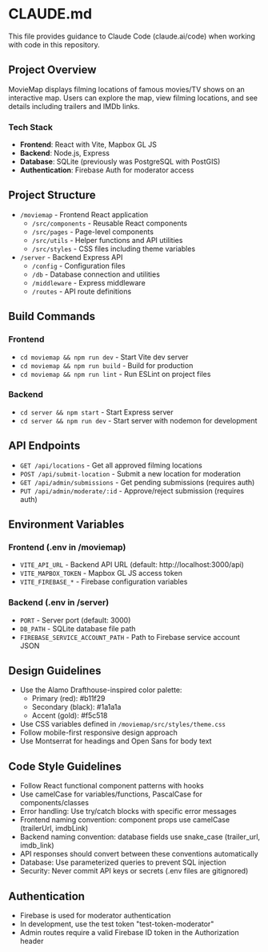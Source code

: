 # CLAUDE.md

This file provides guidance to Claude Code (claude.ai/code) when working with code in this repository.

## Project Overview
MovieMap displays filming locations of famous movies/TV shows on an interactive map. Users can explore the map, view filming locations, and see details including trailers and IMDb links.

### Tech Stack
- **Frontend**: React with Vite, Mapbox GL JS
- **Backend**: Node.js, Express
- **Database**: SQLite (previously was PostgreSQL with PostGIS)
- **Authentication**: Firebase Auth for moderator access

## Project Structure
- `/moviemap` - Frontend React application
  - `/src/components` - Reusable React components
  - `/src/pages` - Page-level components
  - `/src/utils` - Helper functions and API utilities
  - `/src/styles` - CSS files including theme variables
- `/server` - Backend Express API
  - `/config` - Configuration files
  - `/db` - Database connection and utilities
  - `/middleware` - Express middleware
  - `/routes` - API route definitions

## Build Commands
### Frontend
- `cd moviemap && npm run dev` - Start Vite dev server
- `cd moviemap && npm run build` - Build for production
- `cd moviemap && npm run lint` - Run ESLint on project files

### Backend
- `cd server && npm start` - Start Express server
- `cd server && npm run dev` - Start server with nodemon for development

## API Endpoints
- `GET /api/locations` - Get all approved filming locations
- `POST /api/submit-location` - Submit a new location for moderation
- `GET /api/admin/submissions` - Get pending submissions (requires auth)
- `PUT /api/admin/moderate/:id` - Approve/reject submission (requires auth)

## Environment Variables
### Frontend (.env in /moviemap)
- `VITE_API_URL` - Backend API URL (default: http://localhost:3000/api)
- `VITE_MAPBOX_TOKEN` - Mapbox GL JS access token
- `VITE_FIREBASE_*` - Firebase configuration variables

### Backend (.env in /server)
- `PORT` - Server port (default: 3000)
- `DB_PATH` - SQLite database file path
- `FIREBASE_SERVICE_ACCOUNT_PATH` - Path to Firebase service account JSON

## Design Guidelines
- Use the Alamo Drafthouse-inspired color palette:
  - Primary (red): #b11f29
  - Secondary (black): #1a1a1a
  - Accent (gold): #f5c518
- Use CSS variables defined in `/moviemap/src/styles/theme.css`
- Follow mobile-first responsive design approach
- Use Montserrat for headings and Open Sans for body text

## Code Style Guidelines
- Follow React functional component patterns with hooks
- Use camelCase for variables/functions, PascalCase for components/classes
- Error handling: Use try/catch blocks with specific error messages
- Frontend naming convention: component props use camelCase (trailerUrl, imdbLink)
- Backend naming convention: database fields use snake_case (trailer_url, imdb_link)
- API responses should convert between these conventions automatically
- Database: Use parameterized queries to prevent SQL injection
- Security: Never commit API keys or secrets (.env files are gitignored)

## Authentication
- Firebase is used for moderator authentication
- In development, use the test token "test-token-moderator"
- Admin routes require a valid Firebase ID token in the Authorization header